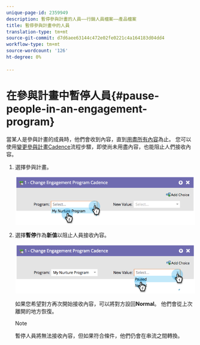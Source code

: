 ```yaml
---
unique-page-id: 2359949
description: 暫停參與計畫的人員——行銷人員檔案——產品檔案
title: 暫停參與計畫中的人員
translation-type: tm+mt
source-git-commit: d7d6aee63144c472e02fe0221c4a164183d04dd4
workflow-type: tm+mt
source-wordcount: '126'
ht-degree: 0%

---
```



# 在參與計畫中暫停人員{#pause-people-in-an-engagement-program}

當某人是參與計畫的成員時，他們會收到內容，直到[用盡所有內容](people-who-have-exhausted-content.md)為止。 您可以使用[變更參與計畫Cadence](../../../../product-docs/core-marketo-concepts/smart-campaigns/program-flow-actions/change-engagement-program-cadence.md)流程步驟，即使尚未用盡內容，也能阻止人們接收內容。

1. 選擇參與計畫。

   ![](assets/image2014-9-22-14-3a49-3a27.png)

1. 選擇**暫停**作為&#x200B;**新值**&#x200B;以阻止人員接收內容。

   ![](assets/image2014-9-22-14-3a49-3a31.png)

   如果您希望對方再次開始接收內容，可以將對方設回&#x200B;**Normal**。 他們會從上次離開的地方恢復。

   >[!NOTE]
   >
   >暫停人員將無法接收內容，但如果符合條件，他們仍會在串流之間轉換。

